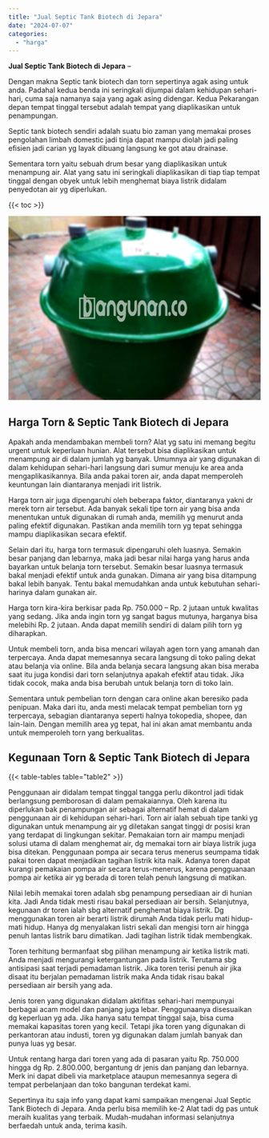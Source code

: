 ```yaml
---
title: "Jual Septic Tank Biotech di Jepara"
date: "2024-07-07"
categories: 
  - "harga"
---
```


**Jual Septic Tank Biotech di Jepara** –

Dengan makna Septic tank biotech dan torn sepertinya agak asing untuk anda. Padahal kedua benda ini seringkali dijumpai dalam kehidupan sehari-hari, cuma saja namanya saja yang agak asing didengar. Kedua Pekarangan depan tempat tinggal tersebut adalah tempat yang diaplikasikan untuk penampungan.

Septic tank biotech sendiri adalah suatu bio zaman yang memakai proses pengolahan limbah domestic jadi tinja dapat mampu diolah jadi paling efisien jadi carian yg layak dibuang langsung ke got atau drainase.

Sementara torn yaitu sebuah drum besar yang diaplikasikan untuk menampung air. Alat yang satu ini seringkali diaplikasikan di tiap tiap tempat tinggal dengan obyek untuk lebih menghemat biaya listrik didalam penyedotan air yg diperlukan.

{{< toc >}}

![Jual Septic Tank Biotech di Jepara](/images/jual-bio-septictank-11.png)

## Harga Torn & Septic Tank Biotech di Jepara

Apakah anda mendambakan membeli torn? Alat yg satu ini memang begitu urgent untuk keperluan hunian. Alat tersebut bisa diaplikasikan untuk menampung air di dalam jumlah yg banyak. Umumnya air yang digunakan di dalam kehidupan sehari-hari langsung dari sumur menuju ke area anda mengaplikasikannya. Bila anda pakai toren air, anda dapat memperoleh keuntungan lain diantaranya menjadi irit listrik.

Harga torn air juga dipengaruhi oleh beberapa faktor, diantaranya yakni dr merek torn air tersebut. Ada banyak sekali tipe torn air yang bisa anda menentukan untuk digunakan di rumah anda, memilih yg menurut anda paling efektif digunakan. Pastikan anda memilih torn yg tepat sehingga mampu diaplikasikan secara efektif.

Selain dari itu, harga torn termasuk dipengaruhi oleh luasnya. Semakin besar panjang dan lebarnya, maka jadi besar nilai harga yang harus anda bayarkan untuk belanja torn tersebut. Semakin besar luasnya termasuk bakal menjadi efektif untuk anda gunakan. Dimana air yang bisa ditampung bakal lebih banyak. Tentu bakal memudahkan anda untuk kebutuhan sehari-harinya dalam gunakan air.

Harga torn kira-kira berkisar pada Rp. 750.000 – Rp. 2 jutaan untuk kwalitas yang sedang. Jika anda ingin torn yg sangat bagus mutunya, harganya bisa melebihi Rp. 2 jutaan. Anda dapat memilih sendiri di dalam pilih torn yg diharapkan.

Untuk membeli torn, anda bisa mencari wilayah agen torn yang amanah dan terpercaya. Anda dapat memesannya secara langsung di toko paling dekat atau belanja via online. Bila anda belanja secara langsung akan bisa meraba saat itu juga kondisi dari torn selanjutnya apakah efektif atau tidak. Jika tidak cocok, maka anda bisa berubah untuk belanja torn di toko lain.

Sementara untuk pembelian torn dengan cara online akan beresiko pada penipuan. Maka dari itu, anda mesti melacak tempat pembelian torn yg terpercaya, sebagian diantaranya seperti halnya tokopedia, shopee, dan lain-lain. Dengan memilih area yg tepat, hal ini akan amat membantu anda untuk memperoleh torn yang berkualitas.

## Kegunaan Torn & Septic Tank Biotech di Jepara

{{< table-tables table="table2" >}}

Penggunaan air didalam tempat tinggal tangga perlu dikontrol jadi tidak berlangsung pemborosan di dalam pemakaiannya. Oleh karena itu diperlukan bak penampungan air sebagai alternatif hemat di dalam penggunaan air di kehidupan sehari-hari. Torn air ialah sebuah tipe tanki yg digunakan untuk menampung air yg diletakan sangat tinggi dr posisi kran yang terdapat di lingkungan sekitar. Pemakaian torn air mampu menjadi solusi utama di dalam menghemat air, dg memakai torn air biaya listrik juga bisa ditekan. Penggunaan pompa air secara terus menerus seumpama tidak pakai toren dapat menjadikan tagihan listrik kita naik. Adanya toren dapat kurangi pemakaian pompa air secara terus-menerus, karena pengguanaan pompa air ketika air yg berada di toren telah penuh langsung di matikan.

Nilai lebih memakai toren adalah sbg penampung persediaan air di hunian kita. Jadi Anda tidak mesti risau bakal persediaan air bersih. Selanjutnya, kegunaan dr toren ialah sbg alternatif penghemat biaya listrik. Dg menggunakan toren air berarti listrik dirumah Anda tidak perlu mati hidup-mati hidup. Hanya dg menyalakan listri sekali dan mengisi torn air hingga penuh lantas listrik baru dimatikan. Jadi tagihan listrik tidak membengkak.

Toren terhitung bermanfaat sbg pilihan menampung air ketika listrik mati. Anda menjadi mengurangi ketergantungan pada listrik. Terutama sbg antisipasi saat terjadi pemadaman listrik. Jika toren terisi penuh air jika disaat itu berjalan pemadaman listrik maka Anda tidak risau bakal persediaan air bersih yang ada.

Jenis toren yang digunakan didalam aktifitas sehari-hari mempunyai berbagai acam model dan panjang juga lebar. Penggunaanya disesuaikan dg keperluan yg ada. Jika hanya satu tempat tinggal saja, bisa cuma memakai kapasitas toren yang kecil. Tetapi jika toren yang digunakan di perkantoran atau industi, toren yg digunakan dalam jumlah banyak dan punya luas yg besar.

Untuk rentang harga dari toren yang ada di pasaran yaitu Rp. 750.000 hingga dg Rp. 2.800.000, bergantung dr jenis dan panjang dan lebarnya. Merk ini dapat dibeli via marketplace ataupun memesannya segera di tempat perbelanjaan dan toko bangunan terdekat kami.

Sepertinya itu saja info yang dapat kami sampaikan mengenai Jual Septic Tank Biotech di Jepara. Anda perlu bisa memilih ke-2 Alat tadi dg pas untuk meraih kualitas yang terbaik. Mudah-mudahan informasi selanjutnya berfaedah untuk anda, terima kasih.
